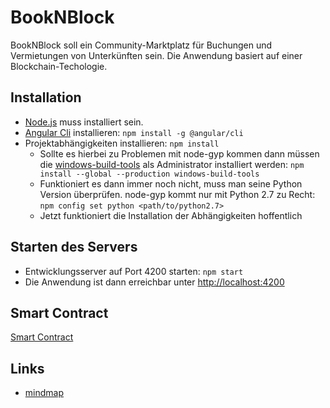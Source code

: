 # BookNBlock

BookNBlock soll ein Community-Marktplatz für Buchungen und Vermietungen von Unterkünften sein. Die Anwendung basiert auf einer Blockchain-Techologie.

## Installation
* [Node.js](https://nodejs.org/en/ "") muss installiert sein.
* [Angular Cli](https://cli.angular.io/ "") installieren: `npm install -g @angular/cli`
* Projektabhängigkeiten installieren: `npm install`
  * Sollte es hierbei zu Problemen mit node-gyp kommen dann müssen die [windows-build-tools](https://github.com/felixrieseberg/windows-build-tools "") als Administrator installiert werden: `npm install --global --production windows-build-tools`
  * Funktioniert es dann immer noch nicht, muss man seine Python Version überprüfen. node-gyp kommt nur mit Python 2.7 zu Recht: `npm config set python <path/to/python2.7>`
  * Jetzt funktioniert die Installation der Abhängigkeiten hoffentlich

## Starten des Servers
* Entwicklungsserver auf Port 4200 starten: `npm start`
* Die Anwendung ist dann erreichbar unter [http://localhost:4200](http://localhost:4200 "")


## Smart Contract 
[Smart Contract](./doc/smartContract.md "")

## Links
- [mindmap](https://www.mindmeister.com/1074151893?t=uMmi6XTWvi)
